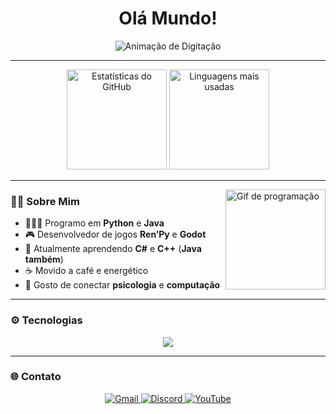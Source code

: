 <!-- Título -->
<h1 align="center">Olá Mundo!</h1>

<p align="center">
  <img src="https://readme-typing-svg.demolab.com?font=Fira+Code&pause=300&color=00C4FF&center=true&vCenter=true&width=500&lines=Me+chamo+Matheus+Fernandes;Mas+pode+me+chamar+de+Matthew;Bem-vindo+ao+meu+GitHub!" alt="Animação de Digitação" />
</p>

---

<div align="center">
  <img src="https://github-readme-stats.vercel.app/api?username=Matthew-456&show_icons=true&theme=dracula&count_private=true&hide_border=false" height="160" alt="Estatísticas do GitHub" />
  <img src="https://github-readme-stats.vercel.app/api/top-langs?username=Matthew-456&layout=compact&langs_count=6&theme=dracula&hide_border=false" height="160" alt="Linguagens mais usadas" />
</div>

---

<img align="right" height="160" src="https://i.pinimg.com/originals/37/8c/6e/378c6ed8c2791b1e9cf0b690e6f3a0cf.gif" alt="Gif de programação"/>

### 👨‍💻 Sobre Mim
- 🧑🏽‍💻 Programo em **Python** e **Java**
- 🎮 Desenvolvedor de jogos **Ren’Py** e **Godot**
- 🚀 Atualmente aprendendo **C#** e **C++** (**Java também**)
- ☕ Movido a café e energético
- 💬 Gosto de conectar **psicologia** e **computação**

---

### ⚙️ Tecnologias
<div align="center">
  <img src="https://skillicons.dev/icons?i=python,java,cs,cpp,godot,bash,neovim,vscode,linux,git,github" />
</div>

---

### 🌐 Contato
<p align="center">
  <a href="mailto:eusoumatheusfernandes@gmail.com">
    <img src="https://img.shields.io/static/v1?message=Gmail&logo=gmail&color=D14836&style=for-the-badge&logoColor=white" alt="Gmail"/>
  </a>
  <a href="https://discord.com/users/matheus.fernandes" target="_blank">
    <img src="https://img.shields.io/static/v1?message=Discord&logo=discord&color=7289DA&style=for-the-badge&logoColor=white" alt="Discord"/>
  </a>
  <a href="https://www.youtube.com/@snow_dev-01" target="_blank">
    <img src="https://img.shields.io/static/v1?message=YouTube&logo=youtube&color=FF0000&style=for-the-badge&logoColor=white" alt="YouTube"/>
  </a>
</p>
